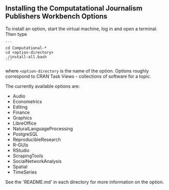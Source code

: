 ## Installing the Computatational Journalism Publishers Workbench Options

To install an option, start the virtual machine, log in and open a terminal. Then type

	```
	cd Computational-*
	cd <option-directory>
	./install-all.bash  
	```
where ```<option-directory``` is the name of the option. Options roughly correspond to CRAN Task Views - collections of software for a topic.

The currently available options are:
* Audio
* Econometrics
* Editing
* Finance
* Graphics
* LibreOffice
* NaturalLanguageProcessing
* PostgreSQL
* ReproducibleResearch
* R-GUIs
* RStudio
* ScrapingTools
* SocialNetworkAnalysis
* Spatial
* TimeSeries

See the 'README.md' in each directory for more information on the option.
